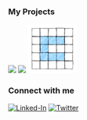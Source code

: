 ### My Projects

<a href="https://github.com/FlorianFe/Elements"><img width="100" src="https://github.com/FlorianFe/Elements/blob/master/build/icon.png?raw=true"></a>
<a href="https://github.com/FlorianFe/PaperCubes"><img width="100" src="https://camo.githubusercontent.com/24dbdb1f2ea6a72b60c3221906142e17367a6a0e/68747470733a2f2f666c6f7269616e66652e6769746875622e696f2f73637265656e73686f74732f506170657243756265732f69636f6e2e706e67"></a>
<a href="https://github.com/FlorianFe/Cells"><img width="100" src="https://github.com/FlorianFe/Cells/blob/master/build/icon.png?raw=true"></a>

### Connect with me

<a href="https://www.linkedin.com/in/florian-fechner-86b12915b/"><img width="20" alt="Linked-In" src="https://camo.githubusercontent.com/b65faae8871ebbdb99790f2644ea7f3c89800b0c/68747470733a2f2f63646e2e6a7364656c6976722e6e65742f6e706d2f73696d706c652d69636f6e734076332f69636f6e732f6c696e6b6564696e2e737667"></a>
<a href="https://twitter.com/florian_fechner"><img width="20" alt="Twitter" src="https://camo.githubusercontent.com/eacc870029bca30353239d9d629076ba4c18de75/68747470733a2f2f63646e2e6a7364656c6976722e6e65742f6e706d2f73696d706c652d69636f6e734076332f69636f6e732f747769747465722e737667"></a>
